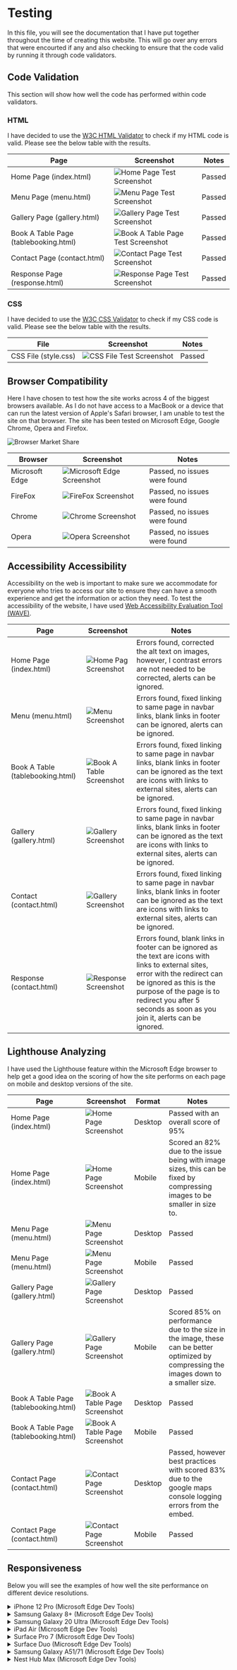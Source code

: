 # Testing

In this file, you will see the documentation that I have put together throughout the time of creating this website. This will go over any errors that were encourted if any and also checking to ensure that the code valid by running it through code validators.

## Code Validation

This section will show how well the code has performed within code validators.

### HTML

I have decided to use the [W3C HTML Validator](https://validator.w3.org/) to check if my HTML code is valid. Please see the below table with the results.

| Page   | Screenshot | Notes |
| ------ |  ---------- | ----- |
| Home Page (index.html) | ![Home Page Test Screenshot](./assets/img/home-page-test.png) |  Passed |
| Menu Page (menu.html) | ![Menu Page Test Screenshot](./assets/img/menu-page-test.png) |  Passed |
| Gallery Page (gallery.html) | ![Gallery Page Test Screenshot](./assets/img/gallery-page-test.png) |  Passed |
| Book A Table Page (tablebooking.html) | ![Book A Table Page Test Screenshot](./assets/img/tablebooking-page-testing.png) |  Passed |
| Contact Page (contact.html) | ![Contact Page Test Screenshot](./assets/img/contact-page-testing.png) |  Passed |
| Response Page (response.html) | ![Response Page Test Screenshot](./assets/img/response-page-testing.png) |  Passed |

### CSS

I have decided to use the [W3C CSS Validator](https://jigsaw.w3.org/css-validator/validator) to check if my CSS code is valid. Please see the below table with the results.

| File   | Screenshot | Notes |
| ------ |  ---------- | ----- |
| CSS File (style.css) | ![CSS File Test Screenshot](./assets/img/CSS-validatator.png) |  Passed |

## Browser Compatibility

Here I have chosen to test how the site works across 4 of the biggest browsers available. As I do not have access to a MacBook or a device that can run the latest version of Apple's Safari browser, I am unable to test the site on that browser. The site has been tested on Microsoft Edge, Google Chrome, Opera and Firefox.

![Browser Market Share](./assets/img/browser-market-share.png)

| Browser   | Screenshot | Notes |
| ------ |  ---------- | ----- |
| Microsoft Edge | ![Microsoft Edge Screenshot](./assets/img/microsoft-edge-test.png) |  Passed, no issues were found |
| FireFox | ![FireFox Screenshot](./assets/img/firefox-test.png) |  Passed, no issues were found |
| Chrome | ![Chrome Screenshot](./assets/img/chrome-test.png) |  Passed, no issues were found |
| Opera | ![Opera Screenshot](./assets/img/Opera-test.png) |  Passed, no issues were found |

## Accessibility Accessibility

Accessibility on the web is important to make sure we accommodate for everyone who tries to access our site to ensure they can have a smooth experience and get the information or action they need. To test the accessibility of the website, I have used [Web Accessibility Evaluation Tool (WAVE)](https://wave.webaim.org/).

| Page   | Screenshot | Notes |
| ------ |  ---------- | ----- |
| Home Page (index.html) | ![Home Pag Screenshot](./assets/img/homepage-access-test.png) |  Errors found, corrected the alt text on images, however, I contrast errors are not needed to be corrected, alerts can be ignored. |
| Menu (menu.html) | ![Menu Screenshot](./assets/img/menu-access-test.png) |  Errors found, fixed linking to same page in navbar links, blank links in footer can be ignored, alerts can be ignored. |
| Book A Table (tablebooking.html) | ![Book A Table Screenshot](./assets/img/tablebooking-access-test.png) |  Errors found, fixed linking to same page in navbar links, blank links in footer can be ignored as the text are icons with links to external sites, alerts can be ignored. |
| Gallery (gallery.html) | ![Gallery Screenshot](./assets/img/gallery-access-test.png) |  Errors found, fixed linking to same page in navbar links, blank links in footer can be ignored as the text are icons with links to external sites, alerts can be ignored. |
| Contact (contact.html) | ![Gallery Screenshot](./assets/img/contact-access-test.png) |  Errors found, fixed linking to same page in navbar links, blank links in footer can be ignored as the text are icons with links to external sites, alerts can be ignored. |
| Response (contact.html) | ![Response Screenshot](./assets/img/contact-access-test.png) |  Errors found, blank links in footer can be ignored as the text are icons with links to external sites, error with the redirect can be ignored as this is the purpose of the page is to redirect you after 5 seconds as soon as you join it, alerts can be ignored. |

## Lighthouse Analyzing  

I have used the Lighthouse feature within the Microsoft Edge browser to help get a good idea on the scoring of how the site performs on each page on mobile and desktop versions of the site.

| Page   | Screenshot | Format | Notes |
| ------ |  ---------- | ----- |----- |
| Home Page (index.html) | ![Home Page Screenshot](./assets/img/home-desktop-lighthouse-test.png) |  Desktop  |   Passed with an overall score of 95%  |
| Home Page (index.html) | ![Home Page Screenshot](./assets/img/home-mobile-lighthouse-test.png) |  Mobile  |   Scored an 82% due to the issue being with image sizes, this can be fixed by compressing images to be smaller in size to.  |
| Menu Page (menu.html) | ![Menu Page Screenshot](./assets/img/menu-desktop-lighthouse-test.png) |  Desktop  |   Passed  |
| Menu Page (menu.html) | ![Menu Page Screenshot](./assets/img/menu-mobile-lighthouse-test.png) |  Mobile  |   Passed  |
| Gallery Page (gallery.html) | ![Gallery Page Screenshot](./assets/img/gallery-desktop-lighthouse-test.png) |  Desktop  |   Passed  |
| Gallery Page (gallery.html) | ![Gallery Page Screenshot](./assets/img/gallery-mobile-lighthouse-test.png) |  Mobile  |   Scored 85% on performance due to the size in the image, these can be better optimized by compressing the images down to a smaller size.  |
| Book A Table Page (tablebooking.html) | ![Book A Table Page Screenshot](./assets/img/tablebooking-desktop-lighthouse-test.png) |  Desktop  | Passed  |
| Book A Table Page (tablebooking.html) | ![Book A Table Page Screenshot](./assets/img/tablebooking-mobile-lighthouse-test.png) |  Mobile  | Passed  |
| Contact Page (contact.html) | ![Contact Page Screenshot](./assets/img/contact-desktop-lighthouse-test.png) |  Desktop  | Passed, however best practices with scored 83% due to the google maps console logging errors from the embed. |
| Contact Page (contact.html) | ![Contact Page Screenshot](./assets/img/contact-mobile-lighthouse-test.png) |  Mobile  | Passed |

## Responsiveness

Below you will see the examples of how well the site performance on different device resolutions.

<details>
<summary> iPhone 12 Pro (Microsoft Edge Dev Tools)</summary>

![iPhone 12 Pro](./assets/img/homepage-responsive-test.png)

| Page | Result |
| --- | --- |
| Home | ✅ Passed |
| Menu | ✅ Passed |
| Gallery | ✅ Passed |
| Book A Table | ✅ Passed |
| Contact | ✅ Passed |
| Response | ✅ Passed|
</details>

<details>
<summary> Samsung Galaxy 8+ (Microsoft Edge Dev Tools)</summary>

![Samsung Galaxy 8+](./assets/img/homepage-responsive-samsunggalaxy-test.png)

| Page | Result |
| --- | --- |
| Home | ✅ Passed |
| Menu | ✅ Passed |
| Gallery | ✅ Passed |
| Book A Table | ✅ Passed |
| Contact | ✅ Passed |
| Response | ✅ Passed|
</details>

<details>
<summary> Samsung Galaxy 20 Ultra (Microsoft Edge Dev Tools)</summary>

![Samsung Galaxy 20 Ultra](./assets/img/homepage-responsive-samsunggalaxy20-test.png)

| Page | Result |
| --- | --- |
| Home | ✅ Passed |
| Menu | ✅ Passed |
| Gallery | ✅ Passed |
| Book A Table | ✅ Passed |
| Contact | ✅ Passed |
| Response | ✅ Passed|
</details>

<details>
<summary> iPad Air (Microsoft Edge Dev Tools)</summary>

![iPad Air](./assets/img/homepage-responsive-ipadair-test.png)

| Page | Result |
| --- | --- |
| Home | ✅ Passed |
| Menu | ✅ Passed |
| Gallery | ✅ Passed |
| Book A Table | ✅ Passed |
| Contact | ✅ Passed |
| Response | ✅ Passed|
</details>

<details>
<summary> Surface Pro 7 (Microsoft Edge Dev Tools)</summary>

![Surface Pro 7](./assets/img/homepage-responsive-surfacepro7-test.png)

| Page | Result |
| --- | --- |
| Home | ✅ Passed |
| Menu | ✅ Passed |
| Gallery | ✅ Passed |
| Book A Table | ✅ Passed |
| Contact | ✅ Passed |
| Response | ✅ Passed|
</details>

<details>
<summary> Surface Duo (Microsoft Edge Dev Tools)</summary>

![Surface Duo](./assets/img/homepage-responsive-surfaceduo-test.png)

| Page | Result |
| --- | --- |
| Home | ✅ Passed |
| Menu | ✅ Passed |
| Gallery | ✅ Passed |
| Book A Table | ✅ Passed |
| Contact | ✅ Passed |
| Response | ✅ Passed|
</details>

<details>
<summary> Samsung Galaxy A51/71 (Microsoft Edge Dev Tools)</summary>

![Samsung Galaxy A51/71](./assets/img/homepage-responsive-samsunggalaxya5171-test.png)

| Page | Result |
| --- | --- |
| Home | ✅ Passed |
| Menu | ✅ Passed |
| Gallery | ✅ Passed |
| Book A Table | ✅ Passed |
| Contact | ✅ Passed |
| Response | ✅ Passed|
</details>

<details>
<summary> Nest Hub Max (Microsoft Edge Dev Tools)</summary>

![Nest Hub Max](./assets/img/homepage-responsive-nesthubmax-test.png)

| Page | Result |
| --- | --- |
| Home | ✅ Passed |
| Menu | ✅ Passed |
| Gallery | ✅ Passed |
| Book A Table | ✅ Passed |
| Contact | ✅ Passed |
| Response | ✅ Passed|
</details>